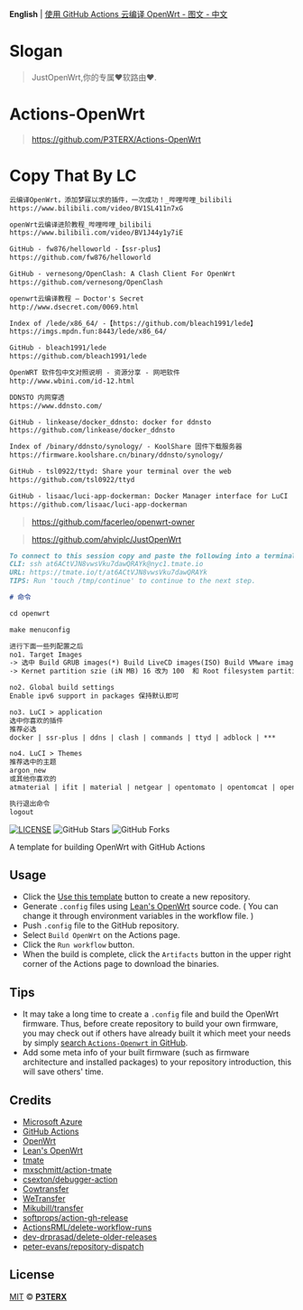 **English** | [使用 GitHub Actions 云编译 OpenWrt - 图文 - 中文](https://p3terx.com/archives/build-openwrt-with-github-actions.html)

# Slogan

> JustOpenWrt,你的专属❤软路由❤.

# Actions-OpenWrt

> https://github.com/P3TERX/Actions-OpenWrt

# Copy That By LC

```markdown
云编译OpenWrt，添加梦寐以求的插件，一次成功！_哔哩哔哩_bilibili
https://www.bilibili.com/video/BV1SL411n7xG

openWrt云编译进阶教程_哔哩哔哩_bilibili
https://www.bilibili.com/video/BV1J44y1y7iE

GitHub - fw876/helloworld -【ssr-plus】
https://github.com/fw876/helloworld

GitHub - vernesong/OpenClash: A Clash Client For OpenWrt
https://github.com/vernesong/OpenClash

openwrt云编译教程 – Doctor's Secret
http://www.dsecret.com/0069.html

Index of /lede/x86_64/ -【https://github.com/bleach1991/lede】
https://imgs.mpdn.fun:8443/lede/x86_64/

GitHub - bleach1991/lede
https://github.com/bleach1991/lede

OpenWRT 软件包中文对照说明 - 资源分享 - 网吧软件
http://www.wbini.com/id-12.html

DDNSTO 内网穿透
https://www.ddnsto.com/

GitHub - linkease/docker_ddnsto: docker for ddnsto
https://github.com/linkease/docker_ddnsto

Index of /binary/ddnsto/synology/ - KoolShare 固件下载服务器
https://firmware.koolshare.cn/binary/ddnsto/synology/

GitHub - tsl0922/ttyd: Share your terminal over the web
https://github.com/tsl0922/ttyd

GitHub - lisaac/luci-app-dockerman: Docker Manager interface for LuCI
https://github.com/lisaac/luci-app-dockerman
```

> https://github.com/facerleo/openwrt-owner

> https://github.com/ahviplc/JustOpenWrt

```markdown
To connect to this session copy and paste the following into a terminal or browser:
CLI: ssh at6ACtVJN8vwsVku7dawQRAYk@nyc1.tmate.io
URL: https://tmate.io/t/at6ACtVJN8vwsVku7dawQRAYk
TIPS: Run 'touch /tmp/continue' to continue to the next step.

# 命令

cd openwrt

make menuconfig

进行下面一些列配置之后
no1. Target Images 
-> 选中 Build GRUB images(*) Build LiveCD images(ISO) Build VMware images files(VMDK)
-> Kernet partition szie (iN MB) 16 改为 100  和 Root filesystem partition szie (iN MB) 160 改为 260

no2. Global build settings
Enable ipv6 support in packages 保持默认即可

no3. LuCI > application
选中你喜欢的插件
推荐必选
docker | ssr-plus | ddns | clash | commands | ttyd | adblock | ***

no4. LuCI > Themes
推荐选中的主题
argon_new
或其他你喜欢的
atmaterial | ifit | material | netgear | opentomato | opentomcat | opentopd

执行退出命令
logout
```

[![LICENSE](https://img.shields.io/github/license/mashape/apistatus.svg?style=flat-square&label=LICENSE)](https://github.com/P3TERX/Actions-OpenWrt/blob/master/LICENSE)
![GitHub Stars](https://img.shields.io/github/stars/P3TERX/Actions-OpenWrt.svg?style=flat-square&label=Stars&logo=github)
![GitHub Forks](https://img.shields.io/github/forks/P3TERX/Actions-OpenWrt.svg?style=flat-square&label=Forks&logo=github)

A template for building OpenWrt with GitHub Actions

## Usage

- Click the [Use this template](https://github.com/P3TERX/Actions-OpenWrt/generate) button to create a new repository.
- Generate `.config` files using [Lean's OpenWrt](https://github.com/coolsnowwolf/lede) source code. ( You can change it through environment variables in the workflow file. )
- Push `.config` file to the GitHub repository.
- Select `Build OpenWrt` on the Actions page.
- Click the `Run workflow` button.
- When the build is complete, click the `Artifacts` button in the upper right corner of the Actions page to download the binaries.

## Tips

- It may take a long time to create a `.config` file and build the OpenWrt firmware. Thus, before create repository to build your own firmware, you may check out if others have already built it which meet your needs by simply [search `Actions-Openwrt` in GitHub](https://github.com/search?q=Actions-openwrt).
- Add some meta info of your built firmware (such as firmware architecture and installed packages) to your repository introduction, this will save others' time.

## Credits

- [Microsoft Azure](https://azure.microsoft.com)
- [GitHub Actions](https://github.com/features/actions)
- [OpenWrt](https://github.com/openwrt/openwrt)
- [Lean's OpenWrt](https://github.com/coolsnowwolf/lede)
- [tmate](https://github.com/tmate-io/tmate)
- [mxschmitt/action-tmate](https://github.com/mxschmitt/action-tmate)
- [csexton/debugger-action](https://github.com/csexton/debugger-action)
- [Cowtransfer](https://cowtransfer.com)
- [WeTransfer](https://wetransfer.com/)
- [Mikubill/transfer](https://github.com/Mikubill/transfer)
- [softprops/action-gh-release](https://github.com/softprops/action-gh-release)
- [ActionsRML/delete-workflow-runs](https://github.com/ActionsRML/delete-workflow-runs)
- [dev-drprasad/delete-older-releases](https://github.com/dev-drprasad/delete-older-releases)
- [peter-evans/repository-dispatch](https://github.com/peter-evans/repository-dispatch)

## License

[MIT](https://github.com/P3TERX/Actions-OpenWrt/blob/main/LICENSE) © [**P3TERX**](https://p3terx.com)
